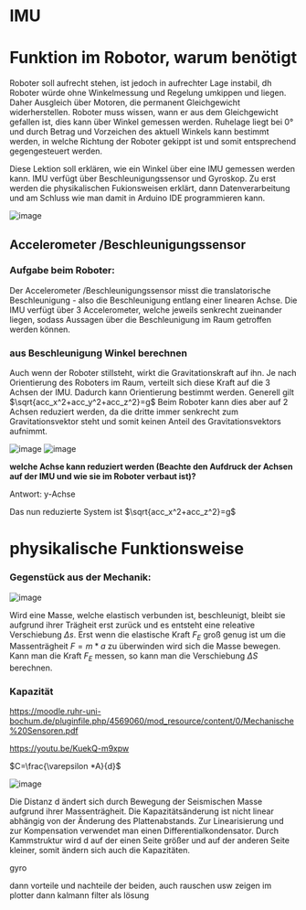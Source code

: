 # IMU

# Funktion im Robotor, warum benötigt

Roboter soll aufrecht stehen, ist jedoch in aufrechter Lage instabil, dh Roboter würde ohne Winkelmessung und Regelung umkippen und liegen. Daher Ausgleich über Motoren, die permanent Gleichgewicht widerherstellen. Roboter muss wissen, wann er aus dem Gleichgewicht gefallen ist, dies kann über Winkel gemessen werden. Ruhelage liegt bei 0° und durch Betrag und Vorzeichen des aktuell Winkels kann bestimmt werden, in welche Richtung der Roboter gekippt ist und somit entsprechend gegengesteuert werden.

Diese Lektion soll erklären, wie ein Winkel über eine IMU gemessen werden kann. IMU verfügt über Beschleunigungssensor und Gyroskop. Zu erst werden die physikalischen Fukionsweisen erklärt, dann Datenverarbeitung und am Schluss wie man damit in Arduino IDE programmieren kann.


![image](https://github.com/user-attachments/assets/c44f7af9-4e67-4d4b-81af-5215f1ecf454)


## Accelerometer /Beschleunigungssensor

### Aufgabe beim Roboter:

Der Accelerometer /Beschleunigungssensor misst die translatorische Beschleunigung - also die Beschleunigung entlang einer linearen Achse. Die IMU verfügt über 3 Accelerometer, welche jeweils senkrecht zueinander liegen, sodass Aussagen über die Beschleunigung im Raum getroffen werden können.

### aus Beschleunigung Winkel berechnen

Auch wenn der Roboter stillsteht, wirkt die Gravitationskraft auf ihn. Je nach Orientierung des Roboters im Raum, verteilt sich diese Kraft auf die 3 Achsen der IMU. Dadurch kann Orientierung bestimmt werden. Generell gilt $\sqrt{acc_x^2+acc_y^2+acc_z^2}=g$
Beim Roboter kann dies aber auf 2 Achsen reduziert werden, da die dritte immer senkrecht zum Gravitationsvektor steht und somit keinen Anteil des Gravitationsvektors aufnimmt.

![image](https://github.com/user-attachments/assets/0d127f20-096a-4870-a902-18886f3af49a)
![image](https://github.com/user-attachments/assets/6f01c241-544a-4805-9333-924c15c99b20)

**welche Achse kann reduziert werden (Beachte den Aufdruck der Achsen auf der IMU und wie sie im Roboter verbaut ist)?**

Antwort: y-Achse



Das nun reduzierte System ist $\sqrt{acc_x^2+acc_z^2}=g$




# physikalische Funktionsweise 
### Gegenstück aus der Mechanik:

![image](https://github.com/user-attachments/assets/9aa5b4c4-9f4c-4511-9e33-6236fc3883af)


Wird eine Masse, welche elastisch verbunden ist, beschleunigt, bleibt sie aufgrund ihrer Trägheit erst zurück und es entsteht eine releative Verschiebung $\Delta s$. Erst wenn die elastische Kraft $F_E$  groß genug ist um die Massenträgheit $F=m*a$  zu überwinden wird sich die Masse bewegen. Kann man die Kraft $F_E$  messen, so kann man die Verschiebung $\Delta S$ berechnen.


### Kapazität

https://moodle.ruhr-uni-bochum.de/pluginfile.php/4569060/mod_resource/content/0/Mechanische%20Sensoren.pdf

https://youtu.be/KuekQ-m9xpw



$C=\frac{\varepsilon  *A}{d}$

![image](https://github.com/user-attachments/assets/4ae052ca-bd89-4652-b14e-066fb791692f)


Die Distanz d ändert sich durch Bewegung der Seismischen Masse aufgrund ihrer Massenträgheit. 
Die Kapazitätsänderung ist nicht linear abhängig von der Änderung des
Plattenabstands. Zur Linearisierung und zur Kompensation verwendet man einen
Differentialkondensator.
Durch Kammstruktur wird d auf der einen Seite größer und auf der anderen Seite kleiner, somit ändern sich auch die Kapazitäten.


gyro


dann vorteile und nachteile der beiden, auch rauschen usw zeigen im plotter
dann kalmann filter als lösung

